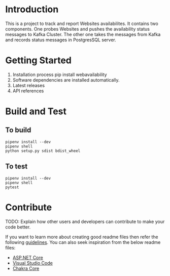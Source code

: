# Introduction 
This is a project to track and report Websites availabilites. It contains two components. One probes Websites and pushes
the availability status messages to Kafka Cluster. The other one takes the messages from Kafka and records status
messages in PostgresSQL server.

# Getting Started
1.	Installation process
      pip install webavailability
2.	Software dependencies are installed automatically.
3.	Latest releases
4.	API references

# Build and Test
## To build
    pipenv install --dev
    pipenv shell
    python setup.py sdist bdist_wheel
## To test
    pipenv install --dev
    pipenv shell
    pytest

# Contribute
TODO: Explain how other users and developers can contribute to make your code better. 

If you want to learn more about creating good readme files then refer the following [guidelines](https://docs.microsoft.com/en-us/azure/devops/repos/git/create-a-readme?view=azure-devops). You can also seek inspiration from the below readme files:
- [ASP.NET Core](https://github.com/aspnet/Home)
- [Visual Studio Code](https://github.com/Microsoft/vscode)
- [Chakra Core](https://github.com/Microsoft/ChakraCore)